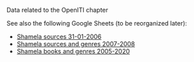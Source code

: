 Data related to the OpenITI chapter

See also the following Google Sheets (to be reorganized later):

* [Shamela sources 31-01-2006](https://docs.google.com/spreadsheets/d/1T9PRj1SdoFSSszmlWFNBvJYa8UXE8BDxEUJV33Bpfd4/edit?usp=sharing)
* [Shamela sources and genres 2007-2008](https://docs.google.com/spreadsheets/d/1gmFBbNXLzpdYFiIW8f2xJZLvD5PFm0NhLFWqo4wSkBU/edit?usp=sharing)
* [Shamela books and genres 2005-2020](https://docs.google.com/spreadsheets/d/1AQNSppbii0odkx_QVsieEW4zQ4cFxeqO5b-DFYIx7cY/edit?usp=sharing)
